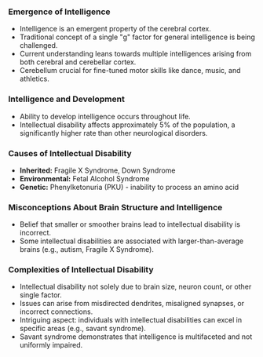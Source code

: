 
### Emergence of Intelligence

- Intelligence is an emergent property of the cerebral cortex.
- Traditional concept of a single "g" factor for general intelligence is being challenged.
- Current understanding leans towards multiple intelligences arising from both cerebral and cerebellar cortex.
- Cerebellum crucial for fine-tuned motor skills like dance, music, and athletics.

### Intelligence and Development

- Ability to develop intelligence occurs throughout life.
- Intellectual disability affects approximately 5% of the population, a significantly higher rate than other neurological disorders.

### Causes of Intellectual Disability

- **Inherited:** Fragile X Syndrome, Down Syndrome
- **Environmental:** Fetal Alcohol Syndrome
- **Genetic:** Phenylketonuria (PKU) - inability to process an amino acid

### Misconceptions About Brain Structure and Intelligence

- Belief that smaller or smoother brains lead to intellectual disability is incorrect.
- Some intellectual disabilities are associated with larger-than-average brains (e.g., autism, Fragile X Syndrome).

### Complexities of Intellectual Disability

- Intellectual disability not solely due to brain size, neuron count, or other single factor.
- Issues can arise from misdirected dendrites, misaligned synapses, or incorrect connections.
- Intriguing aspect: individuals with intellectual disabilities can excel in specific areas (e.g., savant syndrome).
- Savant syndrome demonstrates that intelligence is multifaceted and not uniformly impaired.

